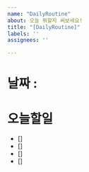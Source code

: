```yaml
---
name: "DailyRoutine"
about: 오늘 뭐할지 써보세요!
title: "[DailyRoutine]"
labels: ''
assignees: ''

---
```


# 날짜 : 
# 오늘할일
- []
- []
- []
- []
